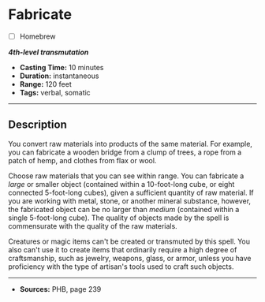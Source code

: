 # Fabricate
- [ ] Homebrew

***4th-level transmutation***
- **Casting Time:** 10 minutes
- **Duration:** instantaneous
- **Range:** 120 feet
- **Tags:** verbal, somatic

---

## Description
You convert raw materials into products of the same material.
For example, you can fabricate a wooden bridge from a clump of trees, a rope from a patch of hemp, and clothes from flax or wool.

Choose raw materials that you can see within range.
You can fabricate a *large* or smaller object (contained within a 10-foot-long cube, or eight connected 5-foot-long cubes), given a sufficient quantity of raw material.
If you are working with metal, stone, or another mineral substance, however, the fabricated object can be no larger than *medium* (contained within a single 5-foot-long cube).
The quality of objects made by the spell is commensurate with the quality of the raw materials.

Creatures or magic items can't be created or transmuted by this spell.
You also can't use it to create items that ordinarily require a high degree of craftsmanship, such as jewelry, weapons, glass, or armor, unless you have proficiency with the type of artisan's tools used to craft such objects.

---

- **Sources:** PHB, page 239
